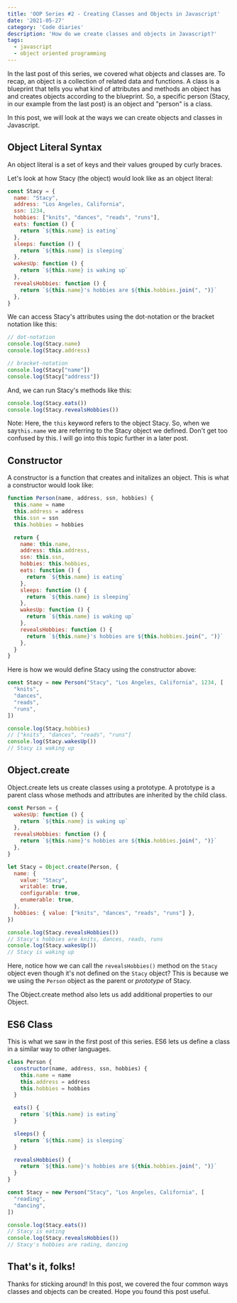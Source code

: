 ```yaml
---
title: 'OOP Series #2 - Creating Classes and Objects in Javascript'
date: '2021-05-27'
category: 'Code diaries'
description: 'How do we create classes and objects in Javascript?'
tags:
  - javascript
  - object oriented programming
---
```


In the last post of this series, we covered what objects and classes are. To recap, an object is a collection of related data and functions. A class is a blueprint that tells you what kind of attributes and methods an object has and creates objects according to the blueprint. So, a specific person (Stacy, in our example from the last post) is an object and "person" is a class.

In this post, we will look at the ways we can create objects and classes in Javascript.

## Object Literal Syntax

An object literal is a set of keys and their values grouped by curly braces.

Let's look at how Stacy (the object) would look like as an object literal:

```jsx
const Stacy = {
  name: "Stacy",
  address: "Los Angeles, California",
  ssn: 1234,
  hobbies: ["knits", "dances", "reads", "runs"],
  eats: function () {
    return `${this.name} is eating`
  },
  sleeps: function () {
    return `${this.name} is sleeping`
  },
  wakesUp: function () {
    return `${this.name} is waking up`
  },
  revealsHobbies: function () {
    return `${this.name}'s hobbies are ${this.hobbies.join(", ")}`
  },
}
```

We can access Stacy's attributes using the dot-notation or the bracket notation like this:

```jsx
// dot-notation
console.log(Stacy.name)
console.log(Stacy.address)

// bracket-notation
console.log(Stacy["name"])
console.log(Stacy["address"])
```


And, we can run Stacy's methods like this:

```jsx
console.log(Stacy.eats())
console.log(Stacy.revealsHobbies())
```


Note: Here, the `this` keyword refers to the object Stacy. So, when we say`this.name` we are referring to the Stacy object we defined. Don't get too confused by this. I will go into this topic further in a later post.

## Constructor

A constructor is a function that creates and initalizes an object. This is what a constructor would look like:

```jsx
function Person(name, address, ssn, hobbies) {
  this.name = name
  this.address = address
  this.ssn = ssn
  this.hobbies = hobbies

  return {
    name: this.name,
    address: this.address,
    ssn: this.ssn,
    hobbies: this.hobbies,
    eats: function () {
      return `${this.name} is eating`
    },
    sleeps: function () {
      return `${this.name} is sleeping`
    },
    wakesUp: function () {
      return `${this.name} is waking up`
    },
    revealsHobbies: function () {
      return `${this.name}'s hobbies are ${this.hobbies.join(", ")}`
    },
  }
}
```

Here is how we would define Stacy using the constructor above:

```jsx
const Stacy = new Person("Stacy", "Los Angeles, California", 1234, [
  "knits",
  "dances",
  "reads",
  "runs",
])

console.log(Stacy.hobbies)
// ["knits", "dances", "reads", "runs"]
console.log(Stacy.wakesUp())
// Stacy is waking up
```

## Object.create

Object.create lets us create classes using a prototype. A prototype is a parent class whose methods and attributes are inherited by the child class.

```jsx
const Person = {
  wakesUp: function () {
    return `${this.name} is waking up`
  },
  revealsHobbies: function () {
    return `${this.name}'s hobbies are ${this.hobbies.join(", ")}`
  },
}

let Stacy = Object.create(Person, {
  name: {
    value: "Stacy",
    writable: true,
    configurable: true,
    enumerable: true,
  },
  hobbies: { value: ["knits", "dances", "reads", "runs"] },
})

console.log(Stacy.revealsHobbies())
// Stacy's hobbies are knits, dances, reads, runs
console.log(Stacy.wakesUp())
// Stacy is waking up
```

Here, notice how we can call the `revealsHobbies()` method on the `Stacy` object even though it's not defined on the `Stacy` object? This is because we we using the `Person` object as the parent or _prototype_ of Stacy.

The Object.create method also lets us add additional properties to our Object.

## ES6 Class

This is what we saw in the first post of this series. ES6 lets us define a class in a similar way to other languages.

```jsx
class Person {
  constructor(name, address, ssn, hobbies) {
    this.name = name
    this.address = address
    this.hobbies = hobbies
  }

  eats() {
    return `${this.name} is eating`
  }

  sleeps() {
    return `${this.name} is sleeping`
  }

  revealsHobbies() {
    return `${this.name}'s hobbies are ${this.hobbies.join(", ")}`
  }
}

const Stacy = new Person("Stacy", "Los Angeles, California", [
  "reading",
  "dancing",
])

console.log(Stacy.eats())
// Stacy is eating
console.log(Stacy.revealsHobbies())
// Stacy's hobbies are rading, dancing
```

## That's it, folks!

Thanks for sticking around! In this post, we covered the four common ways classes and objects can be created. Hope you found this post useful.